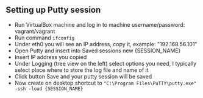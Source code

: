 ## Setting up Putty session

- Run VirtualBox machine and log in to machine username/password: vagrant/vagrant
- Run command ```ifconfig```
- Under eth0 you will see an IP address, copy it, example: "192.168.56.101"
- Open Putty and insert into Saved sessions new {SESSION_NAME}
- Insert IP address you copied
- Under Logging (tree view on the left) select options you need, I typically select place where to store the log file and name of it
- Click button Save and your putty session will be saved
- Now create on desktop shortcut to ```"C:\Program Files\PuTTY\putty.exe" -ssh -load {SESSION_NAME}```
